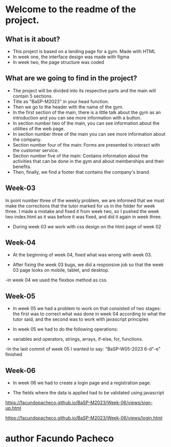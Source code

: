# Welcome to the readme of the project.
## What is it about?
- This project is based on a landing page for a gym. Made with HTML
- In week one, the interface design was made with figma
- In week two, the page structure was coded

## What are we going to find in the project?
- The project will be divided into its respective parts and the main will contain 5 sections.
- Title as "BaSP-M2023" in your head function.
- Then we go to the header with the name of the gym.
- In the first section of the main, there is a little talk about the gym as an introduction and you can see more information with a button.
- In section number two of the main, you can see information about the utilities of the web page.
- In section number three of the main you can see more information about the company.
- Section number four of the main: Forms are presented to interact with the customer service.
- Section number five of the main: Contains information about the activities that can be done in the gym and about memberships and their benefits.
- Then, finally, we find a footer that contains the company's brand.

## Week-03
In point number three of the weekly problem, we are informed that we must make the corrections that the tutor marked for us in the folder for week three. I made a mistake and fixed it from week two, so I pushed the week two index.html as it was before it was fixed, and did it again in week three.

- During week 03 we work with css design on the html page of week 02

## Week-04
- At the beginning of week 04, fixed what was wrong with week 03.

- After fixing the week 03 bugs, we did a responsive job so that the week 03 page looks on mobile, tablet, and desktop.

-in week 04 we used the flexbox method as css.


## Week-05
- In week 05 we had a problem to work on that consisted of two stages: the first was to correct what was done in week 04 according to what the tutor said, and the second was to work with javascript principles

- In week 05 we had to do the following operations:
- variables and operators, strings, arrays, if-else, for, functions.

-In the last commit of week 05 I wanted to say: "BaSP-W05-2023 6-d"-e" finished

## Week-06
- In week 06 we had to create a login page and a registration page.

- The fields where the data is applied had to be validated using javascript

 https://facundopacheco.github.io/BaSP-M2023/Week-06/views/sign-up.html

 https://facundopacheco.github.io/BaSP-M2023/Week-06/views/login.html

# author Facundo Pacheco

